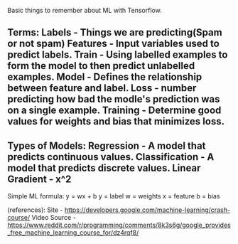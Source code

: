 Basic things to remember about ML with Tensorflow.

Terms:
Labels - Things we are predicting(Spam or not spam)
Features - Input variables used to predict labels.
Train - Using labelled examples to form the model to then predict unlabelled examples.
Model - Defines the relationship between feature and label.
Loss - number predicting how bad the modle's prediction was on a single example.
Training - Determine good values for weights and bias that minimizes loss.
--
Types of Models:
Regression - A model that predicts continuous values.
Classification - A model that predicts discrete values.
Linear Gradient - x^2
-- 
Simple ML formula:
y = wx + b
y = label
w = weights
x = feature
b = bias







(references):
Site - https://developers.google.com/machine-learning/crash-course/
Video Source - https://www.reddit.com/r/programming/comments/8k3s6g/google_provides_free_machine_learning_course_for/dz4rqf8/